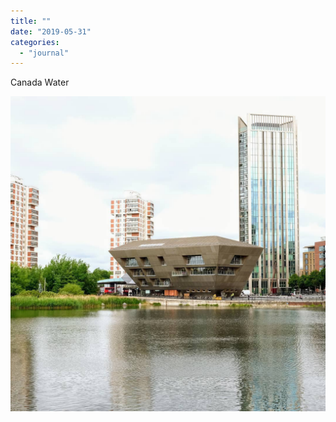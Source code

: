 ```yaml
---
title: ""
date: "2019-05-31"
categories: 
  - "journal"
---
```


Canada Water

![](images/dba27d81ba.jpg)

